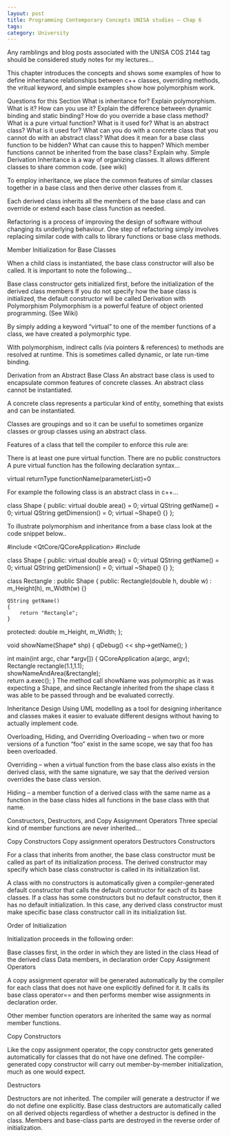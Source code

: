 ```yaml
---
layout: post
title: Programming Contemporary Concepts UNISA studies – Chap 6
tags: 
category: University
---
```

Any ramblings and blog posts associated with the UNISA COS 2144 tag should be considered study notes for my lectures...

This chapter introduces the concepts and shows some examples of how to define inheritance relationships between c++ classes, overriding methods, the vritual keyword, and simple examples show how polymorphism work.

Questions for this Section
What is inheritance for?
Explain polymorphism. What is it? How can you use it?
Explain the difference between dynamic binding and static binding?
How do you override a base class method?
What is a pure virtual function? What is it used for?
What is an abstract class? What is it used for? What can you do with a concrete class that you cannot do with an abstract class?
What does it mean for a base class function to be hidden? What can cause this to happen?
Which member functions cannot be inherited from the base class? Explain why.
Simple Derivation
Inheritance is a way of organizing classes. It allows different classes to share common code. (see wiki)

To employ inheritance, we place the common features of similar classes together in a base class and then derive other classes from it.

Each derived class inherits all the members of the base class and can override or extend each base class function as needed.

Refactoring is a process of improving the design of software without changing its underlying behaviour. One step of refactoring simply involves replacing similar code with calls to library functions or base class methods.

Member Initialization for Base Classes

When a child class is instantiated, the base class constructor will also be called. It is important to note the following…

Base class constructor gets initialized first, before the initialization of the derived class members
If you do not specify how the base class is initialized, the default constructor will be called
Derivation with Polymorphism
Polymorphism is a powerful feature of object oriented programming. (See Wiki)

By simply adding a keyword “virtual” to one of the member functions of a class, we have created a polymorphic type.

With polymorphism, indirect calls (via pointers & references) to methods are resolved at runtime. This is sometimes called dynamic, or late run-time binding.

Derivation from an Abstract Base Class
An abstract base class is used to encapsulate common features of concrete classes. An abstract class cannot be instantiated.

A concrete class represents a particular kind of entity, something that exists and can be instantiated.

Classes are groupings and so it can be useful to sometimes organize classes or group classes using an abstract class.

Features of a class that tell the compiler to enforce this rule are:

There is at least one pure virtual function.
There are no public constructors
A pure virtual function has the following declaration syntax…

virtual returnType functionName(parameterList)=0

For example the following class is an abstract class in c++…

class Shape {
    public:
        virtual double area() = 0;
        virtual QString getName() = 0;
        virtual QString getDimension() = 0;
        virtual ~Shape() {}
};
 

To illustrate polymorphism and inheritance from a base class look at the code snippet below..

#include <QtCore/QCoreApplication>
#include <QDebug>

class Shape {
    public:
        virtual double area() = 0;
        virtual QString getName() = 0;
        virtual QString getDimension() = 0;
        virtual ~Shape() {}
};

class Rectangle : public Shape {
public:
    Rectangle(double h, double w) : m_Height(h), m_Width(w) {}        

    QString getName()
    {
        return "Rectangle";
    }    
    
protected:
    double m_Height, m_Width;
};

void showName(Shape* shp)
{
    qDebug() << shp->getName();
}

int main(int argc, char *argv[])
{
    QCoreApplication a(argc, argv);    
    Rectangle rectangle(1.1,1.1);    
    showNameAndArea(&rectangle);    
    return a.exec();
}
The method call showName was polymorphic as it was expecting a Shape, and since Rectangle inherited from the shape class it was able to be passed through and be evaluated correctly.

Inheritance Design
Using UML modelling as a tool for designing inheritance and classes makes it easier to evaluate different designs without having to actually implement code.

Overloading, Hiding, and Overriding
Overloading – when two or more versions of a function “foo” exist in the same scope, we say that foo has been overloaded.

Overriding – when a virtual function from the base class also exists in the derived class, with the same signature, we say that the derived version overrides the base class version.

Hiding – a member function of a derived class with the same name as a function in the base class hides all functions in the base class with that name.

Constructors, Destructors, and Copy Assignment Operators
Three special kind of member functions are never inherited…

Copy Constructors
Copy assignment operators
Destructors
Constructors

For a class that inherits from another, the base class constructor must be called as part of its initialization process. The derived constructor may specify which base class constructor is called in its initialization list.

A class with no constructors is automatically given a compiler-generated default constructor that calls the default constructor for each of its base classes. If a class has some constructors but no default constructor, then it has no default initialization. In this case, any derived class constructor must make specific base class constructor call in its initialization list.

Order of Initialization

Initialization proceeds in the following order:

Base classes first, in the order in which they are listed in the class Head of the derived class
Data members, in declaration order
Copy Assignment Operators

A copy assignment operator will be generated automatically by the compiler for each class that does not have one explicitly defined for it. It calls its base class operator== and then performs member wise assignments in declaration order.

Other member function operators are inherited the same way as normal member functions.

Copy Constructors

Like the copy assignment operator, the copy constructor gets generated automatically for classes that do not have one defined. The compiler-generated copy constructor will carry out member-by-member initialization, much as one would expect.

Destructors

Destructors are not inherited. The compiler will generate a destructor if we do not define one explicitly. Base class destructors are automatically called on all derived objects regardless of whether a destructor is defined in the class. Members and base-class parts are destroyed in the reverse order of initialization.